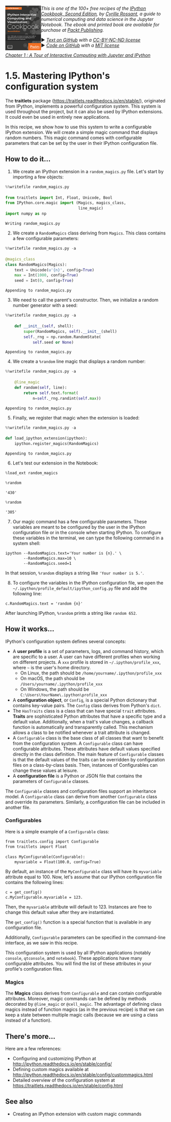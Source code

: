 <a href="https://github.com/ipython-books/cookbook-2nd"><img src="../cover-cookbook-2nd.png" align="left" alt="IPython Cookbook, Second Edition" height="140" /></a> *This is one of the 100+ free recipes of the [IPython Cookbook, Second Edition](https://github.com/ipython-books/cookbook-2nd), by [Cyrille Rossant](http://cyrille.rossant.net), a guide to numerical computing and data science in the Jupyter Notebook. The ebook and printed book are available for purchase at [Packt Publishing](https://www.packtpub.com/big-data-and-business-intelligence/ipython-interactive-computing-and-visualization-cookbook-second-e).*

▶ *[Text on GitHub](https://github.com/ipython-books/cookbook-2nd) with a [CC-BY-NC-ND license](https://creativecommons.org/licenses/by-nc-nd/3.0/us/legalcode)*  
▶ *[Code on GitHub](https://github.com/ipython-books/cookbook-2nd-code) with a [MIT license](https://opensource.org/licenses/MIT)*

[*Chapter 1 : A Tour of Interactive Computing with Jupyter and IPython*](./)

# 1.5. Mastering IPython's configuration system

The **traitlets** package (https://traitlets.readthedocs.io/en/stable/), originated from IPython, implements a powerful configuration system. This system is used throughout the project, but it can also be used by IPython extensions. It could even be used in entirely new applications.

In this recipe, we show how to use this system to write a configurable IPython extension. We will create a simple magic command that displays random numbers. This magic command comes with configurable parameters that can be set by the user in their IPython configuration file.

## How to do it...

1. We create an IPython extension in a `random_magics.py` file. Let's start by importing a few objects:

```python
%%writefile random_magics.py

from traitlets import Int, Float, Unicode, Bool
from IPython.core.magic import (Magics, magics_class,
                                line_magic)
import numpy as np
```

```{output:stdout}
Writing random_magics.py
```

2. We create a `RandomMagics` class deriving from `Magics`. This class contains a few configurable parameters:

```python
%%writefile random_magics.py -a

@magics_class
class RandomMagics(Magics):
    text = Unicode(u'{n}', config=True)
    max = Int(1000, config=True)
    seed = Int(0, config=True)
```

```{output:stdout}
Appending to random_magics.py
```

3. We need to call the parent's constructor. Then, we initialize a random number generator with a seed:

```python
%%writefile random_magics.py -a

    def __init__(self, shell):
        super(RandomMagics, self).__init__(shell)
        self._rng = np.random.RandomState(
            self.seed or None)
```

```{output:stdout}
Appending to random_magics.py
```

4. We create a `%random` line magic that displays a random number:

```python
%%writefile random_magics.py -a

    @line_magic
    def random(self, line):
        return self.text.format(
            n=self._rng.randint(self.max))
```

```{output:stdout}
Appending to random_magics.py
```

5. Finally, we register that magic when the extension is loaded:

```python
%%writefile random_magics.py -a

def load_ipython_extension(ipython):
    ipython.register_magics(RandomMagics)
```

```{output:stdout}
Appending to random_magics.py
```

6. Let's test our extension in the Notebook:

```python
%load_ext random_magics
```

```python
%random
```

```{output:result}
'430'
```

```python
%random
```

```{output:result}
'305'
```

7. Our magic command has a few configurable parameters. These variables are meant to be configured by the user in the IPython configuration file or in the console when starting IPython. To configure these variables in the terminal, we can type the following command in a system shell:

```
ipython --RandomMagics.text='Your number is {n}.' \
        --RandomMagics.max=10 \
        --RandomMagics.seed=1
```

In that session, `%random` displays a string like `'Your number is 5.'`.

8. To configure the variables in the IPython configuration file, we open the `~/.ipython/profile_default/ipython_config.py` file and add the following line:

```
c.RandomMagics.text = 'random {n}'
```

After launching IPython, `%random` prints a string like `random 652`.

## How it works...

IPython's configuration system defines several concepts:

* A **user profile** is a set of parameters, logs, and command history, which are specific to a user. A user can have different profiles when working on different projects. A `xxx` profile is stored in `~/.ipython/profile_xxx`, where `~` is the user's home directory.
    * On Linux, the path should be `/home/yourname/.ipython/profile_xxx`
    * On macOS, the path should be `/Users/yourname/.ipython/profile_xxx`
    * On Windows, the path should be `C:\Users\YourName\.ipython\profile_xxx`
* A **configuration object**, or `Config`, is a special Python dictionary that contains key-value pairs. The `Config` class derives from Python's `dict`.
* The `HasTraits` class is a class that can have special `trait` attributes. **Traits** are sophisticated Python attributes that have a specific type and a default value. Additionally, when a trait's value changes, a callback function is automatically and transparently called. This mechanism allows a class to be notified whenever a trait attribute is changed.
* A `Configurable` class is the base class of all classes that want to benefit from the configuration system. A `Configurable` class can have configurable attributes. These attributes have default values specified directly in the class definition. The main feature of `Configurable` classes is that the default values of the traits can be overridden by configuration files on a class-by-class basis. Then, instances of Configurables can change these values at leisure.
* A **configuration file** is a Python or JSON file that contains the parameters of `Configurable` classes.

The `Configurable` classes and configuration files support an inheritance model. A `Configurable` class can derive from another `Configurable` class and override its parameters. Similarly, a configuration file can be included in another file.

### Configurables

Here is a simple example of a `Configurable` class:

```
from traitlets.config import Configurable
from traitlets import Float

class MyConfigurable(Configurable):
    myvariable = Float(100.0, config=True)
```

By default, an instance of the `MyConfigurable` class will have its `myvariable` attribute equal to 100. Now, let's assume that our IPython configuration file contains the following lines:

```
c = get_config()
c.MyConfigurable.myvariable = 123.
```

Then, the `myvariable` attribute will default to 123. Instances are free to change this default value after they are instantiated.

The `get_config()` function is a special function that is available in any configuration file.

Additionally, `Configurable` parameters can be specified in the command-line interface, as we saw in this recipe.

This configuration system is used by all IPython applications (notably `console`, `qtconsole`, and `notebook`). These applications have many configurable attributes. You will find the list of these attributes in your profile's configuration files.

### Magics

The **Magics** class derives from `Configurable` and can contain configurable attributes. Moreover, magic commands can be defined by methods decorated by `@line_magic` or `@cell_magic`. The advantage of defining class magics instead of function magics (as in the previous recipe) is that we can keep a state between multiple magic calls (because we are using a class instead of a function).

## There's more...

Here are a few references:

* Configuring and customizing IPython at http://ipython.readthedocs.io/en/stable/config/
* Defining custom magics available at http://ipython.readthedocs.io/en/stable/config/custommagics.html
* Detailed overview of the configuration system at https://traitlets.readthedocs.io/en/stable/config.html

## See also

* Creating an IPython extension with custom magic commands

